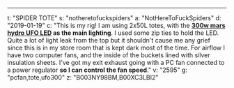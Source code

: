 ---
t: "SPIDER TOTE"
s: "notheretofuckspiders"
a: "NotHereToFuckSpiders"
d: "2019-01-19"
c: "This is my rig! I am using 2x50L totes, with the <strong><a href='https://www.amazon.com/MarsHydro-Spectrum-Hydroponic-Indoor-Growing/dp/B00XC3LBI2/ref=as_li_ss_tl?s=lawn-garden&ie=UTF8&qid=1514860629&sr=1-1&keywords=mars+300&linkCode=ll1&tag=spacbuck-20&linkId=177221032c2248fa8f8b41b6f53b9214'>300w mars hydro UFO LED</a> as the main lighting</strong>. I used some zip ties to hold the LED. Quite a lot of light leak from the top but it shouldn't cause me any grief since this is in my store room that is kept dark most of the time.
  For airflow I have two computer fans, and the inside of the buckets lined with silver insulation sheets. I've got my exit exhaust going with a PC fan connected to a power regulator <strong>so I can control the fan speed</strong>."
v: "2595"
g: "pcfan,tote,ufo300"
z: "B003NY98BM,B00XC3LBI2"
